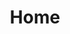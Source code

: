 ---
layout: index
title: Home
lang: en

strings:
  title-who-are-we: Who are we?
  desc-who-are-we: We are a group of students and professionnal developers, grouped to create useful tools for community. Our goal is to help each other, develop common projects and the watchword is friendship!
  
  title-what-do-we-do: What do we do?
  desc-what-do-we-do: We have an ideal of open source, so all our projects are. Some day, maybe, our projects will become important enough for us to make it become our job, but waiting that, we love you all!
  
  title-our-projects: Our projects
  
  name-pdba: PDBA
  desc-pdba: Python Discord Bot Agregator
  name-discorn: Discorn
  desc-discorn: Discorn is an encrypted and decentralized chatting protocol based on cryptocurrencies.

  in-other-languages: In other languages
---